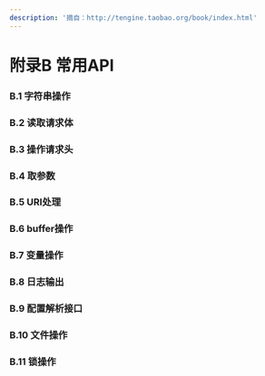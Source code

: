 ```yaml
---
description: '摘自：http://tengine.taobao.org/book/index.html'
---
```


# 附录B 常用API

### B.1 字符串操作

### B.2 读取请求体

### B.3 操作请求头

### B.4 取参数

### B.5 URI处理

### B.6 buffer操作

### B.7 变量操作

### B.8 日志输出

### B.9 配置解析接口

### B.10 文件操作

### B.11 锁操作

